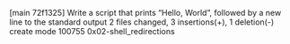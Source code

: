 [main 72f1325] Write a script that prints “Hello, World”, followed by a new line to the standard output
 2 files changed, 3 insertions(+), 1 deletion(-)
 create mode 100755 0x02-shell_redirections
